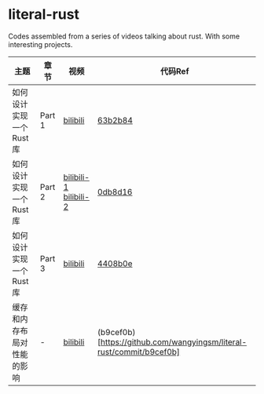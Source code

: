 # literal-rust
Codes assembled from a series of videos talking about rust. With some interesting projects.

| 主题                                                     | 章节                                                                 | 视频                                                                                                                      | 代码Ref                                                              |
| -------------------------------------------------------- | -------------------------------------------------------------------- | ------------------------------------------------------------------------------------------------------------------------- | -------------------------------------------------------------------- |
| 如何设计实现一个Rust库                                   | Part 1                                                               | [bilibili](https://www.bilibili.com/video/BV1uwtteWE1U/)                                                                  | [63b2b84](https://github.com/wangyingsm/literal-rust/commit/63b2b84) |
| 如何设计实现一个Rust库                                   | Part 2                                                               | [bilibili-1](https://www.bilibili.com/video/BV1crxxewEhM/)<br/>[bilibili-2](https://www.bilibili.com/video/BV1rsxbezEfj/) | [0db8d16](https://github.com/wangyingsm/literal-rust/commit/0db8d16) |
| 如何设计实现一个Rust库                                   | Part 3                                                               | [bilibili](https://www.bilibili.com/video/BV12kmLYjEAd/)                                                                  | [4408b0e](https://github.com/wangyingsm/literal-rust/commit/4408b0e) |
| 缓存和内存布局对性能的影响                               | -                                                                    | [bilibili](https://www.bilibili.com/video/BV1Koy5YTESK/) | (b9cef0b)[https://github.com/wangyingsm/literal-rust/commit/b9cef0b] |

